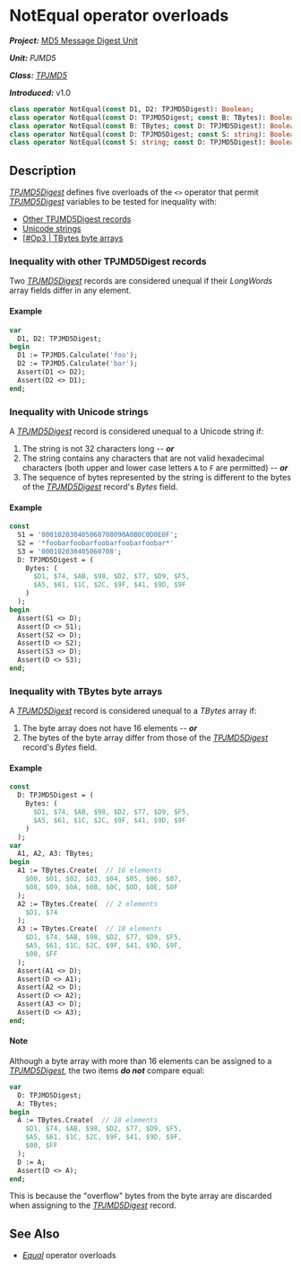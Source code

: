 # NotEqual operator overloads

***Project:*** [MD5 Message Digest Unit](../API.md)

***Unit:*** _PJMD5_

***Class:*** [_TPJMD5_](./TPJMD5.md)

***Introduced:*** v1.0

```pascal
class operator NotEqual(const D1, D2: TPJMD5Digest): Boolean;
class operator NotEqual(const D: TPJMD5Digest; const B: TBytes): Boolean;
class operator NotEqual(const B: TBytes; const D: TPJMD5Digest): Boolean;
class operator NotEqual(const D: TPJMD5Digest; const S: string): Boolean;
class operator NotEqual(const S: string; const D: TPJMD5Digest): Boolean;
```

##  Description

[_TPJMD5Digest_](./TPJMD5Digest.md) defines five overloads of the `<>` operator that permit [_TPJMD5Digest_](./TPJMD5Digest.md) variables to be tested for inequality with:

* [Other TPJMD5Digest records](#inequality-with-other-tpjmd5digest-records)
* [Unicode strings](#inequality-with-unicode-strings)
* [[#Op3 | TBytes byte arrays](#inequality-with-tbytes-byte-arrays)

### Inequality with other TPJMD5Digest records

Two [_TPJMD5Digest_](./TPJMD5Digest.md) records are considered unequal if their _LongWords_ array fields differ in any element.

####  Example

```pascal
var
  D1, D2: TPJMD5Digest;
begin
  D1 := TPJMD5.Calculate('foo');
  D2 := TPJMD5.Calculate('bar');
  Assert(D1 <> D2);
  Assert(D2 <> D1);
end;
```

### Inequality with Unicode strings

A [_TPJMD5Digest_](./TPJMD5Digest.md) record is considered unequal to a Unicode string if:

1. The string is not 32 characters long -- ***or***
2. The string contains any characters that are not valid hexadecimal characters (both upper and lower case letters `A` to `F` are permitted) -- ***or***
3. The sequence of bytes represented by the string is different to the bytes of the [_TPJMD5Digest_](./TPJMD5Digest.md) record's _Bytes_ field.

####  Example

```pascal
const
  S1 = '000102030405060708090A0B0C0D0E0F';
  S2 = '*foobarfoobarfoobarfoobarfoobar*'
  S3 = '000102030405060708';
  D: TPJMD5Digest = (
    Bytes: (
      $D1, $74, $AB, $98, $D2, $77, $D9, $F5,
      $A5, $61, $1C, $2C, $9F, $41, $9D, $9F
    )
  );
begin
  Assert(S1 <> D);
  Assert(D <> S1);
  Assert(S2 <> D);
  Assert(D <> S2);
  Assert(S3 <> D);
  Assert(D <> S3);
end;
```

### Inequality with TBytes byte arrays

A [_TPJMD5Digest_](./TPJMD5Digest.md) record is considered unequal to a _TBytes_ array if:

1. The byte array does not have 16 elements -- ***or***
2. The bytes of the byte array differ from those of the [_TPJMD5Digest_](./TPJMD5Digest.md) record's _Bytes_ field.

####  Example

```pascal
const
  D: TPJMD5Digest = (
    Bytes: (
      $D1, $74, $AB, $98, $D2, $77, $D9, $F5,
      $A5, $61, $1C, $2C, $9F, $41, $9D, $9F
    )
  );
var
  A1, A2, A3: TBytes;
begin
  A1 := TBytes.Create(  // 16 elements
    $00, $01, $02, $03, $04, $05, $06, $07,
    $08, $09, $0A, $0B, $0C, $0D, $0E, $0F
  );
  A2 := TBytes.Create(  // 2 elements
    $D1, $74
  );
  A3 := TBytes.Create(  // 18 elements
    $D1, $74, $AB, $98, $D2, $77, $D9, $F5,
    $A5, $61, $1C, $2C, $9F, $41, $9D, $9F,
    $00, $FF
  );
  Assert(A1 <> D);
  Assert(D <> A1);
  Assert(A2 <> D);
  Assert(D <> A2);
  Assert(A3 <> D);
  Assert(D <> A3);
end;
```

####  Note

Although a byte array with more than 16 elements can be assigned to a [_TPJMD5Digest_](./TPJMD5Digest.md), the two items ***do not*** compare equal:

```pascal
var
  D: TPJMD5Digest;
  A: TBytes;
begin
  A := TBytes.Create(  // 18 elements
    $D1, $74, $AB, $98, $D2, $77, $D9, $F5,
    $A5, $61, $1C, $2C, $9F, $41, $9D, $9F,
    $00, $FF
  );
  D := A;
  Assert(D <> A);
end;
```

This is because the "overflow" bytes from the byte array are discarded when assigning to the [_TPJMD5Digest_](./TPJMD5Digest.md) record.

##  See Also

* [_Equal_](TPJMD5Digest-Equal.md) operator overloads
